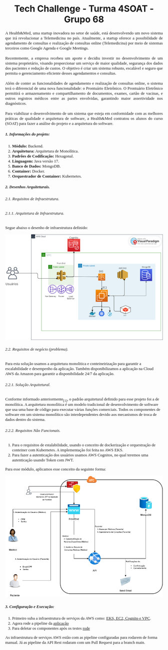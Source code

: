 <h1 align="center">Tech Challenge - Turma 4SOAT - Grupo 68</h1>

<span style="font-family:Times New Roman; font-size:13px;">

<div align="justify">
A Health&Med, uma startup inovadora no setor de saúde, está desenvolvendo um novo sistema que irá revolucionar a Telemedicina no país. Atualmente, a startup
oferece a possibilidade de agendamento de consultas e realização de consultas online (Telemedicina) por meio de sistemas terceiros como Google Agenda e
Google Meetings.<br><br>
Recentemente, a empresa recebeu um aporte e decidiu investir no desenvolvimento de um sistema proprietário, visando proporcionar um serviço de
maior qualidade, segurança dos dados dos pacientes e redução de custos. O objetivo é criar um sistema robusto, escalável e seguro que permita o
gerenciamento eficiente desses agendamentos e consultas.<br><br>
Além de conter as funcionalidades de agendamento e realização de consultas online, o sistema terá o diferencial de uma nova funcionalidade: o Prontuário
Eletrônico. O Prontuário Eletrônico permitirá o armazenamento e compartilhamento de documentos, exames, cartão de vacinas, e outros registros
médicos entre as partes envolvidas, garantindo maior assertividade nos diagnósticos.<br><br>
Para viabilizar o desenvolvimento de um sistema que esteja em conformidade com as melhores práticas de qualidade e arquitetura de software, a Health&Med
contratou os alunos do curso (SOAT) para fazer a análise do projeto e a arquitetura do software.

</div>


##### 1. Informações do projeto:

1. **Módulo:** Backend.
1. **Arquitetura:** Arquitetura de Monolítica.
1. **Padrões de Codificação:** Hexagonal.
1. **Linguagem:** Java versão 17.
1. **Banco de Dados:** MongoDB.
1. **Container:** Docker.
1. **Orquestrador de Container:** Kubernetes.

##### 2. Desenhos Arquiteturais.

###### 2.1. Requisitos de Infraestrutura.

###### 2.1.1. Arquitetura de Infraestrutura.

Segue abaixo o desenho de infraestrutura definido:

![Infraestrutura AWS!](infraestrutura.png "Infraestrutura AWS")

###### 2.2. Requisitos de negócio (problema).

Para esta solução usamos a arquitetura monolitica e conteineirização para garantir a escalabilidade e desempenho da aplicação. Também disponibilizamos a aplicação na Cloud AWS da Amazon para garantir a disponibilidade 24/7 da aplicação.

###### 2.2.1. Solução Arquitetural.
Conforme informado anteriormente<sub>[1]</sub>, o padrão arquitetural definido para esse projeto foi a de monolítica. A arquitetura monolítica é um modelo tradicional de desenvolvimento de software que usa uma base de código para executar várias funções comerciais. Todos os componentes de software em um sistema monolítico são interdependentes devido aos mecanismos de troca de dados dentro do sistema.

###### 2.2.2. Requisitos Não Funcionais.
1. Para o requisitos de estalabilidade, usando o conceito de dockerização e orquestração de conteiner com Kubernetes. A implementação foi feita no AWS EKS.<br>
1. Para fazer a autenticação dos usuários usamos AWS Cognitos, no qual teremos uma autenticação usando Token com JWT. 

Para esse módulo, aplicamos esse conceito da seguinte forma:

![Arquitetura de Microserviços!](mvp.png "Arquitetura de Microserviços")


##### 3. Configuração e Execução:

1. Primeiro suba a infraestrutura de serviços da AWS como: [EKS, EC2, Cognito e VPC](https://github.com/gleniomontovani/HACKATHON/blob/main/.github/workflows/create_infra_api.yml).
1. Agora rode a pipeline da [aplicação](https://github.com/gleniomontovani/HACKATHON/blob/main/.github/workflows/deployment.yml)
1. Para deletar os componentes após os testes [rode](https://github.com/gleniomontovani/HACKATHON/blob/main/.github/workflows/destroy_infra_api.yml)

As infraestrutura de serviços AWS estão com as pipeline configuradas para rodarem de forma manual. Já as pipeline da API Rest rodaram com um Pull Request para a branch main.
